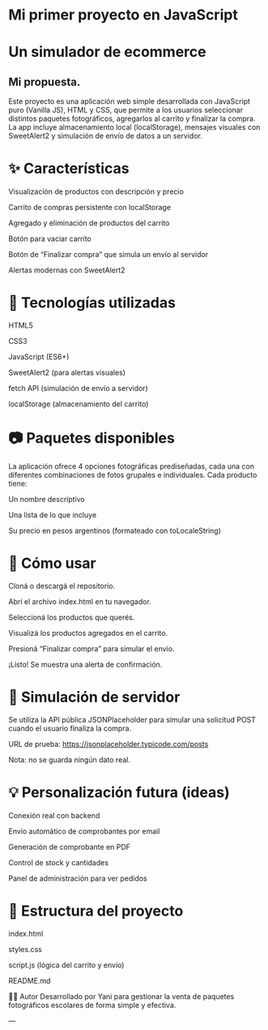 # Mi primer proyecto en JavaScript

# Un simulador de ecommerce 

## Mi propuesta.

Este proyecto es una aplicación web simple desarrollada con JavaScript puro (Vanilla JS), HTML y CSS, que permite a los usuarios seleccionar distintos paquetes fotográficos, agregarlos al carrito y finalizar la compra. La app incluye almacenamiento local (localStorage), mensajes visuales con SweetAlert2 y simulación de envío de datos a un servidor.

# ✨ Características
Visualización de productos con descripción y precio

Carrito de compras persistente con localStorage

Agregado y eliminación de productos del carrito

Botón para vaciar carrito

Botón de “Finalizar compra” que simula un envío al servidor

Alertas modernas con SweetAlert2

# 🧪 Tecnologías utilizadas
HTML5

CSS3

JavaScript (ES6+)

SweetAlert2 (para alertas visuales)

fetch API (simulación de envío a servidor)

localStorage (almacenamiento del carrito)

# 📷 Paquetes disponibles
La aplicación ofrece 4 opciones fotográficas prediseñadas, cada una con diferentes combinaciones de fotos grupales e individuales. Cada producto tiene:

Un nombre descriptivo

Una lista de lo que incluye

Su precio en pesos argentinos (formateado con toLocaleString)

# 🚀 Cómo usar
Cloná o descargá el repositorio.

Abrí el archivo index.html en tu navegador.

Seleccioná los productos que querés.

Visualizá los productos agregados en el carrito.

Presioná “Finalizar compra” para simular el envío.

¡Listo! Se muestra una alerta de confirmación.

# 📡 Simulación de servidor
Se utiliza la API pública JSONPlaceholder para simular una solicitud POST cuando el usuario finaliza la compra.

URL de prueba:
https://jsonplaceholder.typicode.com/posts

Nota: no se guarda ningún dato real.

# 💡 Personalización futura (ideas)
Conexión real con backend

Envío automático de comprobantes por email

Generación de comprobante en PDF

Control de stock y cantidades

Panel de administración para ver pedidos

# 📁 Estructura del proyecto
index.html

styles.css

script.js (lógica del carrito y envío)

README.md

🙋‍♀️ Autor
Desarrollado por Yani para gestionar la venta de paquetes fotográficos escolares de forma simple y efectiva.

—